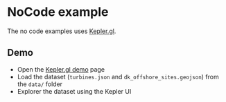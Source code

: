 # NoCode example

The no code examples uses [Kepler.gl](https://kepler.gl/).

## Demo

- Open the [Kepler.gl demo](https://kepler.gl/demo) page
- Load the dataset (`turbines.json` and `dk_offshore_sites.geojson`) from the `data/` folder
- Explorer the dataset using the Kepler UI